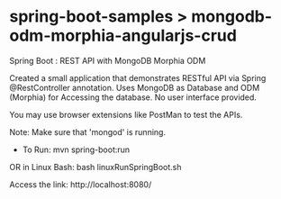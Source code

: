 # spring-boot-samples > mongodb-odm-morphia-angularjs-crud

Spring Boot : REST API with MongoDB Morphia ODM

Created a small application that demonstrates RESTful API via Spring @RestController annotation.
Uses MongoDB as Database and ODM (Morphia) for Accessing the database.
No user interface provided.

You may use browser extensions like PostMan to test the APIs.

Note:
Make sure that 'mongod' is running.

* To Run:
mvn spring-boot:run

OR in Linux Bash:
bash linuxRunSpringBoot.sh

Access the link:
http://localhost:8080/